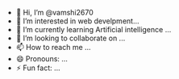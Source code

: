 - 👋 Hi, I’m @vamshi2670
- 👀 I’m interested in  web develpment...
- 🌱 I’m currently learning Artificial intelligence ...
- 💞️ I’m looking to collaborate on ...
- 📫 How to reach me ...
- 😄 Pronouns: ...
- ⚡ Fun fact: ...

<!---
vamshi2670/vamshi2670 is a ✨ special ✨ repository because its `README.md` (this file) appears on your GitHub profile.
You can click the Preview link to take a look at your changes.
--->
